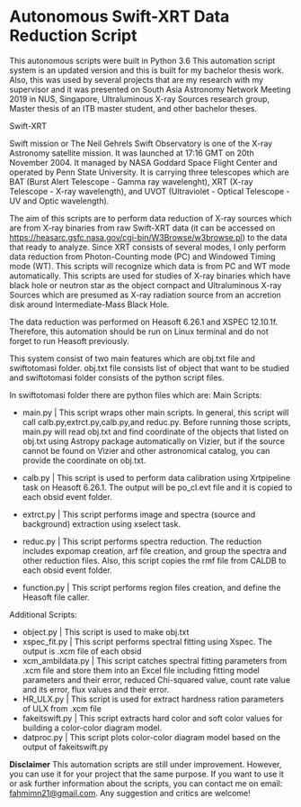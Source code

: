 # Autonomous Swift-XRT Data Reduction Script

This autonomous scripts were built in Python 3.6
This automation script system is an updated version and this is built for my bachelor thesis work. Also, this was used by several projects that are my research with my supervisor and it was presented on South Asia Astronomy Network Meeting 2019 in NUS, Singapore, Ultraluminous X-ray Sources research group, Master thesis of an ITB master student, and other bachelor theses.

Swift-XRT

Swift mission or The Neil Gehrels Swift Observatory is one of the X-ray Astronomy satellite mission. It was launched at 17:16 GMT on 20th November 2004. It managed by NASA Goddard Space Flight Center and operated by Penn State University. It is carrying three telescopes which are BAT (Burst Alert Telescope - Gamma ray wavelenght), XRT (X-ray Telescope - X-ray wavelength), and UVOT (Ultraviolet - Optical Telescope - UV and Optic wavelength). 

The aim of this scripts are to perform data reduction of X-ray sources which are from X-ray binaries from raw Swift-XRT data (it can be accessed on https://heasarc.gsfc.nasa.gov/cgi-bin/W3Browse/w3browse.pl) to the data that ready to analyze. Since XRT consists of several modes, I only perform data reduction from Photon-Counting mode (PC) and Windowed Timing mode (WT). This scripts will recognize which data is from PC and WT mode automatically. This scripts are used for studies of X-ray binaries which have black hole or neutron star as the object compact and Ultraluminous X-ray Sources which are presumed as X-ray radiation source from an accretion disk around Intermediate-Mass Black Hole.

The data reduction was performed on Heasoft 6.26.1 and XSPEC 12.10.1f. Therefore, this automation should be run on Linux terminal and do not forget to run Heasoft previously.

This system consist of two main features which are obj.txt file and swiftotomasi folder.
obj.txt file consists list of object that want to be studied and swiftotomasi folder consists of the python script files.

In swiftotomasi folder there are python files which are:
Main Scripts:
- main.py |
This script wraps other main scripts. In general, this script will call calb.py,extrct.py,calb.py,and reduc.py. Before running those scripts, main.py will read obj.txt and find coordinate of the objects that listed on obj.txt using Astropy package automatically on Vizier, but if the source cannot be found on Vizier and other astronomical catalog, you can provide the coordinate on obj.txt.

- calb.py |
This script is used to perform data calibration using Xrtpipeline task on Heasoft 6.26.1. The output will be po_cl.evt file and it is copied to each obsid event folder.
- extrct.py |
This script performs image and spectra (source and background) extraction using xselect task.
- reduc.py |
This script performs spectra reduction. The reduction includes expomap creation, arf file creation, and group the spectra and other reduction files. Also, this script copies the rmf file from CALDB to each obsid event folder.
- function.py |
This script performs region files creation, and define the Heasoft file caller.


Additional Scripts:
- object.py |
This script is used to make obj.txt
- xspec_fit.py |
This script performs spectral fitting using Xspec. The output is .xcm file of each obsid
- xcm_ambildata.py |
This script catches spectral fitting parameters from .xcm file and store them into an Excel file including fitting model parameters and their error, reduced Chi-squared value, count rate value and its error, flux values and their error.
- HR_ULX.py |
This script is used for extract hardness ration parameters of ULX from .xcm file
- fakeitswift.py |
This script extracts hard color and soft color values for building a color-color diagram model.
- datproc.py |
This script plots color-color diagram model based on the output of fakeitswift.py

**Disclaimer**
This automation scripts are still under improvement. However, you can use it for your project that the same purpose. If you want to use it or ask further information about the scripts, you can contact me on email: fahmimn21@gmail.com. Any suggestion and critics are welcome!

